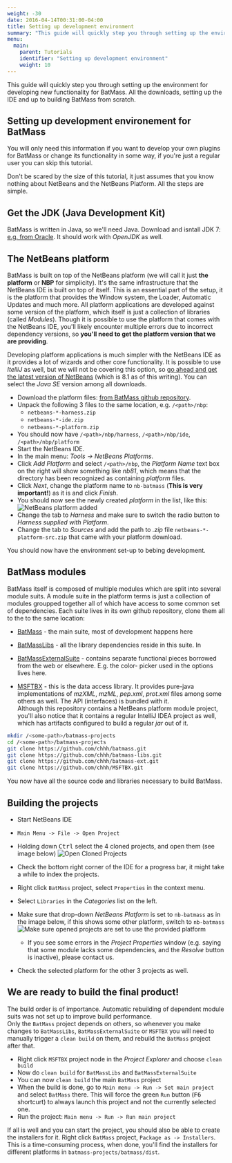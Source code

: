 ```yaml
---
weight: -30
date: 2016-04-14T00:31:00-04:00
title: Setting up development environment
summary: "This guide will quickly step you through setting up the environment for developing new functionality for BatMass. All the downloads, setting up the IDE and up to building BatMass from scratch."
menu:
  main:
    parent: Tutorials
    identifier: "Setting up development environment"
    weight: 10
---
```


This guide will quickly step you through setting up the environment for developing new functionality for BatMass. All the downloads, setting up the IDE and up to building BatMass from scratch.

## Setting up development environement for BatMass
You will only need this information if you want to develop your own plugins
for BatMass or change its functionality in some way, if you're just a regular
user you can skip this tutorial.

Don't be scared by the size of this tutorial, it just assumes that you know
nothing about NetBeans and the NetBeans Platform. All the steps are simple.


## Get the JDK (Java Development Kit)
BatMass is written in Java, so we'll need Java. Download and isntall JDK 7:
[e.g. from Oracle](http://www.oracle.com/technetwork/java/javase/downloads/jdk7-downloads-1880260.html).
It should work with _OpenJDK_ as well.

## The NetBeans platform
BatMass is built on top of the NetBeans platform (we will call it just __the
platform__ or __NBP__ for simplicity). It's the same infrastructure  that the NetBeans IDE
is built on top of itself. This is an essential part of the setup, it is the
platform that provides the Window system, the Loader, Automatic Updates and much more.
All platform applications are developed against some version of the platform,
which itself is just a collection of libraries (called _Modules_). Though it is
possible to use the platform that comes with the NetBeans IDE, you'll likely
encounter multiple errors due to incorrect dependency versions, so __you'll need
to get the platform version that we are providing__.  

Developing platform applications is much simpler with the NetBeans IDE as it
provides a lot of wizards and other core functionality. It is possible to use
_ItelliJ_ as well, but we will not be covering this option, so [go ahead and get
the latest version of NetBeans](https://netbeans.org/downloads/) (which is 8.1
as of this writing). You can select the _Java SE_ version among all downloads.

* Download the platform files: [from BatMass github repository](batmass-nbp-download-link).
* Unpack the following 3 files to the same location, e.g. `/<path>/nbp`:
  * `netbeans-*-harness.zip`
  * `netbeans-*-ide.zip`
  * `netbeans-*-platform.zip`
* You should now have `/<path>/nbp/harness`, `/<path>/nbp/ide`,
`/<path>/nbp/platform`
* Start the NetBeans IDE.
* In the main menu: _Tools -> NetBeans Platforms_.
* Click _Add Platform_ and select `/<path>/nbp`, the _Platform Name_ text box
on the right will show something like _nb81_, which means that the directory
has been recognized as containing _platform_ files.
* Click _Next_, change the platform name to `nb-batmass` (__This is very
  important!__) as it is and click _Finish_.
* You should now see the newly created _platform_ in the list, like this:  
![NetBeans platform added](img/nb-platform-created.png)
* Change the tab to _Harness_ and make sure to switch the radio button to
_Harness supplied with Platform_.
* Change the tab to _Sources_ and add the path to _.zip_ file
`netbeans-*-platform-src.zip` that came with your platform download.

You should now have the environment set-up to bebing development.

## BatMass modules

BatMass itself is composed of multiple modules which are split into several
module suits. A module suite in the platform terms is just a collection of
modules groupped together all of which have access to some common set of
dependencies. Each suite lives in its own github repository, clone them all to
the to the same location:

* [BatMass](https://github.com/chhh/batmass) - the main suite, most of
development happens here

* [BatMassLibs](https://github.com/chhh/batmass-libs) - all the library
dependencies reside in this suite. In

* [BatMassExternalSuite](https://github.com/chhh/batmass-ext) - contains
separate functional pieces borrowed from the web or elsewhere. E.g. the color-
picker used in the options lives here.

* [MSFTBX](https://github.com/chhh/MSFTBX) - this is the data access library.
It provides pure-java implementations of _mzXML_, _mzML_, _pep.xml_, _prot.xml_
files among some others as well. The API (interfaces) is bundled with it.  
Although this repository contains a NetBeans platform module project, you'll
also notice that it contains a regular IntelliJ IDEA project as well, which
has artifacts configured to build a regular _jar_ out of it.

```bash
mkdir /<some-path>/batmass-projects
cd /<some-path>/batmass-projects
git clone https://github.com/chhh/batmass.git
git clone https://github.com/chhh/batmass-libs.git
git clone https://github.com/chhh/batmass-ext.git
git clone https://github.com/chhh/MSFTBX.git
```
You now have all the source code and libraries necessary to build BatMass.

## Building the projects
* Start NetBeans IDE
* `Main Menu -> File -> Open Project`
* Holding down <kbd>Ctrl</kbd> select the 4 cloned projects, and open them (see
image below)
![Open Cloned Projects](img/netbeans-opening-projects.png)  
* Check the bottom right corner of the IDE for a progress bar, it might take a
while to index the projects.
* Right click `BatMass` project, select `Properties` in the context menu.
* Select `Libraries` in the _Categories_ list on the left.
* Make sure that drop-down _NetBeans Platform_ is set to `nb-batmass` as in
the image below, if this shows some other platform, switch to `nb-batmass`  
![Make sure opened projects are set to use the provided platform](img/netbeans-project-batmass-check-library-settings.png)
  * If you see some errors in the _Project Properties_ window (e.g. saying that
    some module lacks some dependencies, and the _Resolve_ button is inactive),
    please contact us.

* Check the selected platform for the other 3 projects as well.

## We are ready to build the final product!
The build order is of importance. Automatic rebuilding of dependent module suits
was not set up to improve build performance.  
Only the `BatMass` project depends on others, so whenever you make changes to
`BatMassLibs`, `BatMassExternalSuite` or `MSFTBX` you will need to manually
trigger a `clean build` on them, and rebuild the `BatMass` project  after that.

* Right click `MSFTBX` project node in the _Project Explorer_ and choose `clean
build`
* Now do `clean build` for `BatMassLibs` and `BatMassExternalSuite`
* You can now `clean build` the main `BatMass` project
* When the build is done, go to `Main menu -> Run -> Set main project` and
select `BatMass` there. This will force the green `Run` button (<kbd>F6</kbd>
shortcurt) to always launch this project and not the currently selected one.
* Run the project: `Main menu -> Run -> Run main project`

If all is well and you can start the project, you should also be able to
create the installers for it. Right click `BatMass` project, `Package as ->
Installers`. This is a time-consuming process, when done, you'll find the
installers for different platforms in `batmass-projects/batmass/dist`.



[batmass-nbp-download-link]: https://github.com/chhh/batmass/releases/download/v.0.04/nb81-batmass.tar
